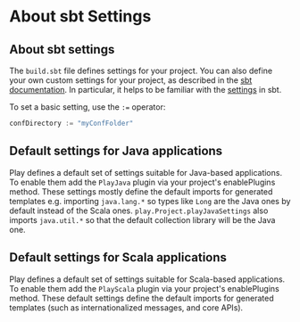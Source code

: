 <!--- Copyright (C) 2009-2020 Lightbend Inc. <https://www.lightbend.com> -->
# About sbt Settings

## About sbt settings

The `build.sbt` file defines settings for your project. You can also define your own custom settings for your project, as described in the [sbt documentation](https://www.scala-sbt.org).  In particular, it helps to be familiar with the [settings](https://www.scala-sbt.org/release/docs/Getting-Started/More-About-Settings) in sbt.

To set a basic setting, use the `:=` operator:

```scala
confDirectory := "myConfFolder"     
```

## Default settings for Java applications

Play defines a default set of settings suitable for Java-based applications. To enable them add the `PlayJava` plugin via your project's enablePlugins method. These settings mostly define the default imports for generated templates e.g. importing `java.lang.*` so types like `Long` are the Java ones by default instead of the Scala ones. `play.Project.playJavaSettings` also imports `java.util.*` so that the default collection library will be the Java one.

## Default settings for Scala applications

Play defines a default set of settings suitable for Scala-based applications. To enable them add the `PlayScala` plugin via your project's enablePlugins method. These default settings define the default imports for generated templates (such as internationalized messages, and core APIs).
